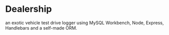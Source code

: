 # Dealership
an exotic vehicle test drive logger using MySQL Workbench, Node, Express, Handlebars and a self-made ORM.
